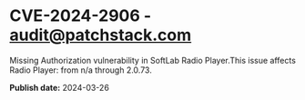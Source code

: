 # CVE-2024-2906 - audit@patchstack.com

Missing Authorization vulnerability in SoftLab Radio Player.This issue affects Radio Player: from n/a through 2.0.73.



**Publish date:** 2024-03-26

